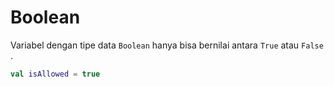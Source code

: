 # Boolean

Variabel dengan tipe data `Boolean` hanya bisa bernilai antara `True` atau `False` . 

```kotlin
val isAllowed = true
```



